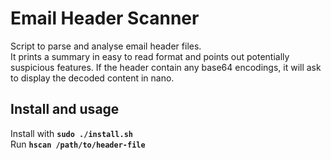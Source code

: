 # Email Header Scanner
Script to parse and analyse email header files.<br>
It prints a summary in easy to read format and points out potentially suspicious features. If the header contain any base64 encodings, it will ask to display the decoded content in nano.
## Install and usage
Install with **`sudo ./install.sh`**<br>
Run **`hscan /path/to/header-file`**

